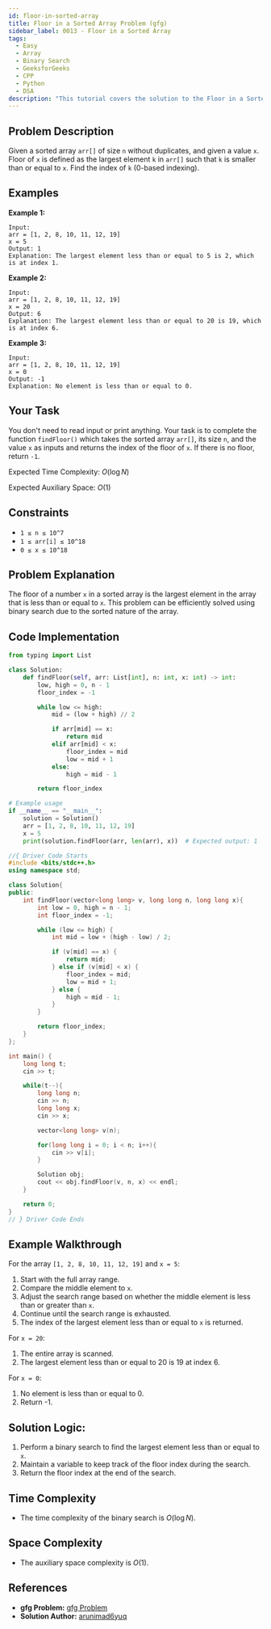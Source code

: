 ```yaml
---
id: floor-in-sorted-array
title: Floor in a Sorted Array Problem (gfg)
sidebar_label: 0013 - Floor in a Sorted Array
tags:
  - Easy
  - Array
  - Binary Search
  - GeeksforGeeks
  - CPP
  - Python
  - DSA
description: "This tutorial covers the solution to the Floor in a Sorted Array problem from the GeeksforGeeks website, featuring implementations in Python and C++."
---
```


## Problem Description

Given a sorted array `arr[]` of size `n` without duplicates, and given a value `x`. Floor of `x` is defined as the largest element `k` in `arr[]` such that `k` is smaller than or equal to `x`. Find the index of `k` (0-based indexing).

## Examples

**Example 1:**

```
Input:
arr = [1, 2, 8, 10, 11, 12, 19]
x = 5
Output: 1
Explanation: The largest element less than or equal to 5 is 2, which is at index 1.
```

**Example 2:**

```
Input:
arr = [1, 2, 8, 10, 11, 12, 19]
x = 20
Output: 6
Explanation: The largest element less than or equal to 20 is 19, which is at index 6.
```

**Example 3:**

```
Input:
arr = [1, 2, 8, 10, 11, 12, 19]
x = 0
Output: -1
Explanation: No element is less than or equal to 0.
```

## Your Task

You don't need to read input or print anything. Your task is to complete the function `findFloor()` which takes the sorted array `arr[]`, its size `n`, and the value `x` as inputs and returns the index of the floor of `x`. If there is no floor, return `-1`.

Expected Time Complexity: $O(\log N)$

Expected Auxiliary Space: $O(1)$

## Constraints

- `1 ≤ n ≤ 10^7`
- `1 ≤ arr[i] ≤ 10^18`
- `0 ≤ x ≤ 10^18`

## Problem Explanation

The floor of a number `x` in a sorted array is the largest element in the array that is less than or equal to `x`. This problem can be efficiently solved using binary search due to the sorted nature of the array.

## Code Implementation

<Tabs>
  <TabItem value="Python" label="Python" default>
  <SolutionAuthor name="@arunimad6yuq"/>

```py
from typing import List

class Solution:
    def findFloor(self, arr: List[int], n: int, x: int) -> int:
        low, high = 0, n - 1
        floor_index = -1

        while low <= high:
            mid = (low + high) // 2

            if arr[mid] == x:
                return mid
            elif arr[mid] < x:
                floor_index = mid
                low = mid + 1
            else:
                high = mid - 1

        return floor_index

# Example usage
if __name__ == "__main__":
    solution = Solution()
    arr = [1, 2, 8, 10, 11, 12, 19]
    x = 5
    print(solution.findFloor(arr, len(arr), x))  # Expected output: 1
```

  </TabItem>
  <TabItem value="C++" label="C++">
  <SolutionAuthor name="@arunimad6yuq"/>

```cpp
//{ Driver Code Starts
#include <bits/stdc++.h>
using namespace std;

class Solution{
public:
    int findFloor(vector<long long> v, long long n, long long x){
        int low = 0, high = n - 1;
        int floor_index = -1;

        while (low <= high) {
            int mid = low + (high - low) / 2;

            if (v[mid] == x) {
                return mid;
            } else if (v[mid] < x) {
                floor_index = mid;
                low = mid + 1;
            } else {
                high = mid - 1;
            }
        }

        return floor_index;
    }
};

int main() {
    long long t;
    cin >> t;

    while(t--){
        long long n;
        cin >> n;
        long long x;
        cin >> x;

        vector<long long> v(n);

        for(long long i = 0; i < n; i++){
            cin >> v[i];
        }

        Solution obj;
        cout << obj.findFloor(v, n, x) << endl;
    }

    return 0;
}
// } Driver Code Ends
```

  </TabItem>
</Tabs>

## Example Walkthrough

For the array `[1, 2, 8, 10, 11, 12, 19]` and `x = 5`:

1. Start with the full array range.
2. Compare the middle element to `x`.
3. Adjust the search range based on whether the middle element is less than or greater than `x`.
4. Continue until the search range is exhausted.
5. The index of the largest element less than or equal to `x` is returned.

For `x = 20`:

1. The entire array is scanned.
2. The largest element less than or equal to 20 is 19 at index 6.

For `x = 0`:

1. No element is less than or equal to 0.
2. Return -1.

## Solution Logic:

1. Perform a binary search to find the largest element less than or equal to `x`.
2. Maintain a variable to keep track of the floor index during the search.
3. Return the floor index at the end of the search.

## Time Complexity

- The time complexity of the binary search is $O(\log N)$.

## Space Complexity

- The auxiliary space complexity is $O(1)$.

## References

- **gfg Problem:** [gfg Problem](https://www.geeksforgeeks.org/problems/floor-in-a-sorted-array-1587115620/1)
- **Solution Author:** [arunimad6yuq](https://www.geeksforgeeks.org/user/arunimad6yuq/)
